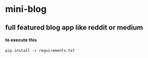 # mini-blog
full featured blog app like reddit or medium
---
#### to execute this
    pip install -r requirements.txt
